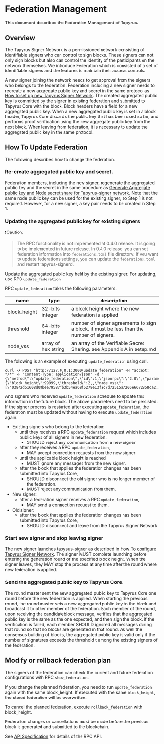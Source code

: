 # Federation Management

This document describes the Federation Management of Tapyrus.

## Overview

The Tapyrus Signer Network is a permissioned network consisting of identifiable signers who can control to sign blocks.
These signers can not only sign blocks but also can control the identity of the participants on the network themselves.
We introduce Federation which is consisted of a set of identifiable signers and the features to maintain their access controls.

A new signer joining the network needs to get approval from the signers who belongs to the federation.
Federation including a new signer needs to recreate a new aggregate public key and secret in the same protocol as [How to set up new Tapyrus Signer Network](./setup.md).
The created aggregated public key is committed by the signer in existing federation and submitted to Tapyrus Core with the block.
Block headers have a field for a new aggregated public key.
When a new aggregated public key is set in a block header, Tapyrus Core discards the public key that has been used so far, and performs proof verification using the new aggregate public key from the next block.
When leaving from federation, it is necessary to update the aggregated public key in the same protocol.

## How To Update Federation

The following describes how to change the federation.

### Re-create aggregated public key and secret.

Federation members, including the new signer, regenerate the aggregated public key and the secret in the same procedure as [Generate Aggregate public key and Node secret share for Tapyrus-signer network](./setup.md#generate-aggregate-public-key-and-node-secret-share-for-tapyrus-signer-network).
Note that the same node public key can be used for the existing signer, so Step 1 is not required. However, for a new signer, a key pair needs to be created in Step 1.

### Updating the aggregated public key for existing signers

:heavy_exclamation_mark:Caution: 
> The RPC functionality is not implemented at 0.4.0 release. It is going to be implemented in future release.
> In 0.4.0 release, you can set federation information into `federations.toml` file directory. If you want to update federations settings, you can update the `federations.toml` and restart tapyrus-signerd.

Update the aggregated public key held by the existing signer.
For updating, use RPC `update_federation`.

RPC `update_federation` takes the following parameters.

| name         | type                | description                                                                                  |
| ------------ | ------------------- | -------------------------------------------------------------------------------------------- |
| block_height | 32-bits integer     | a block height where the new federation is applied                                           |
| threshold    | 64-bits integer     | number of signer agreements to sign a block. it must be less than the number of signers.     |
| node_vss     | array of hex string | an array of the Verifiable Secret Sharing. see Appendix A in setup.md                        |

The following is an example of executing `update_federation` using curl.

```
curl -X POST "http://127.0.0.1:3000/update_federation" -H "accept: */*" -H "Content-Type: application/json" -d "{\"method\":\"update_federation\",\"id\":1,\"jsonrpc\":\"2.0\",\"params\":{\"block_height\":99999,\"threshold\":2,,\"node_vss\":[\"03842d51608d08bee79587fb3b54ea68f5279e13fac7d72515a7205e6672858ca2...\",\"03e568e3a5641ac21930b51f92fb6dd201fb46faae560b108cf3a96380da08dee1...\",\"02a1c8965ed06987fa6d7e0f552db707065352283ab3c1471510b12a76a5905287...\"]}}"
```

And signers who received `update_federation` schedule to update this information in the future block.
The above parameters need to be persisted. If the signer process is restarted after executing `update_federation`, the federation must be updated without having to execute `update_federation` again.

- Existing signers who belong to the federation:
  - until they receives a RPC `update_federation` request which includes public keys of all signers in new federation.
    - SHOULD reject any communication from a new signer
  - after they receives a RPC `update_federation`,
    - MAY accept connection requests from the new signer
  - until the applicable block height is reached
    - MUST ignore any messages from the new signer.
  - after the block that applies the federation changes has been submitted into Tapyrus Core,
    - SHOULD disconnect the old signer who is no longer member of the federation.
    - MUST reject any communication from them.
- New signer:
  - after a federation signer receives a RPC `update_federation`,
    - MAY send a connection request to them.
- Old signer:
  - after the block that applies the federation changes has been submitted into Tapyrus Core,
    - SHOULD disconnect and leave from the Tapyrus Signer Network

### Start new signer and stop leaving signer

The new signer launches tapysus-signer as described in [How To configure Tapyrus Signer Network](./configuration.md).
The signer MUST complete launching before entering the generation round of the specified block height.
When the signer leaves, they MAY stop the process at any time after the round where new federation is applied.

### Send the aggregated public key to Tapyrus Core.

The round master sent the new aggregated public key to Tapyrus Core one round before the new federation is applied.
When starting the previous round, the round master sets a new aggregated public key to the block and broadcast it to other member of the federation.
Each member of the round, upon receiving the candidateblock message, verifies that the aggregated public key is the same as the one expected, and then sign the block.
If the verification is failed, each member SHOULD ignored all messages during that round so that no blocks are generated in that round.
As well the consensus building of blocks, the aggregated public key is valid only if the number of signatures exceeds the threshold t among the existing signers of the federation.

## Modify or rollback federation plan

The signers of the federation can check the current and future federation configurations with RPC `show_federation`.

If you change the planned federation, you need to run `update_federation` again with the same block_height.
If executed with the same `block_height`, the stored federation will be overwritten.

To cancel the planned federation, execute `rollback_federation` with block_height.

Federation changes or cancellations must be made before the previous block is generated and submitted to the blockchain.

See [API Specification](./rpc.yaml) for details of the RPC API.
